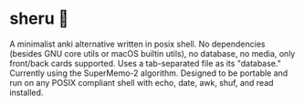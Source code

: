 # sheru 🐚 
A minimalist anki alternative written in posix shell. No dependencies (besides GNU core utils or macOS builtin utils), no database, no media, only front/back cards supported. Uses a tab-separated file as its "database." Currently using the SuperMemo-2 algorithm. Designed to be portable and run on any POSIX compliant shell with echo, date, awk, shuf, and read installed.
